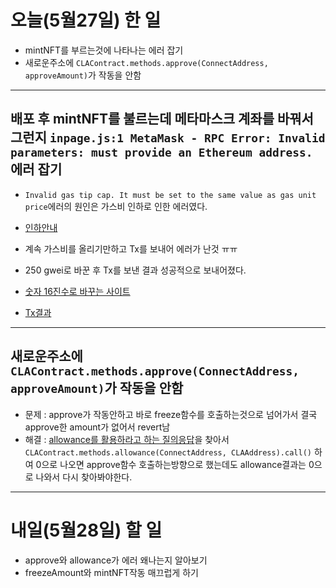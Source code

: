 # 오늘(5월27일) 한 일

- mintNFT를 부르는것에 나타나는 에러 잡기
- 새로운주소에 `CLAContract.methods.approve(ConnectAddress, approveAmount)`가 작동을 안함
<hr />

## 배포 후 mintNFT를 불르는데 메타마스크 계좌를 바꿔서 그런지 `inpage.js:1 MetaMask - RPC Error: Invalid parameters: must provide an Ethereum address. `에러 잡기

- `Invalid gas tip cap. It must be set to the same value as gas unit price`에러의 원인은 가스비 인하로 인한 에러였다.

- [인하안내](https://medium.com/klaytn-kr/%ED%81%B4%EB%A0%88%EC%9D%B4%ED%8A%BC-%EA%B0%80%EC%8A%A4%EB%B9%84-%EC%9D%B8%ED%95%98-%EC%9D%BC%EC%A0%95-%EC%95%88%EB%82%B4-33988a96571c)

- 계속 가스비를 올리기만하고 Tx를 보내어 에러가 난것 ㅠㅠ
- 250 gwei로 바꾼 후 Tx를 보낸 결과 성공적으로 보내어졌다.
- [숫자 16진수로 바꾸는 사이트](https://metanumbers.com/40000)
- [Tx결과](https://scope.klaytn.com/tx/0x2f867091ae0c8ca964027b5c3687d91d110be786a206ce12e23eb11cefcb54f1?tabId=inputData)

<hr />

## 새로운주소에 `CLAContract.methods.approve(ConnectAddress, approveAmount)`가 작동을 안함

- 문제 : approve가 작동안하고 바로 freeze함수를 호출하는것으로 넘어가서 결국 approve한 amount가 없어서 revert남
- 해결 : [allowance를 활용하라고 하는 질의응답](https://ethereum.stackexchange.com/questions/102994/how-can-i-check-on-the-frontend-if-an-erc20-address-has-approved-a-contract-ap)을 찾아서 `CLAContract.methods.allowance(ConnectAddress, CLAAddress).call()` 하여 0으로 나오면 approve함수 호출하는방향으로 했는데도 allowance결과는 0으로 나와서 다시 찾아봐야한다.

<hr />

# 내일(5월28일) 할 일

- approve와 allowance가 에러 왜나는지 알아보기
- freezeAmount와 mintNFT작동 매끄럽게 하기
